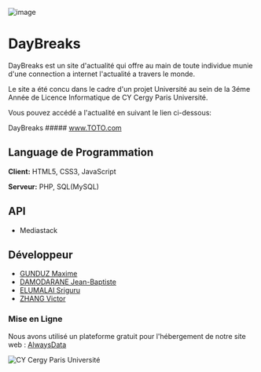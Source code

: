![image](https://user-images.githubusercontent.com/91695685/194394729-5ab0010b-cb2d-4054-a1c9-2268d4efdd5f.png)



# DayBreaks

DayBreaks est un site d'actualité qui offre au main de toute individue munie d'une connection a internet l'actualité a travers le monde.     

Le site a été concu dans le cadre d'un projet Université au sein de la 3éme Année de Licence Informatique de CY Cergy Paris Université.

Vous pouvez accédé a l'actualité en suivant le lien ci-dessous:
 
DayBreaks ##### www.TOTO.com 


## Language de Programmation

**Client:** HTML5, CSS3, JavaScript

**Serveur:** PHP, SQL(MySQL)


## API

- Mediastack


## Développeur

- [GUNDUZ Maxime](https://github.com/MaximeZiyaGunduz)
- [DAMODARANE Jean-Baptiste](https://github.com/JeanBaptiste02)
- [ELUMALAI Sriguru](https://github.com/Sriguru95)
- [ZHANG Victor](https://github.com/Seed4616)

### Mise en Ligne
Nous avons utilisé un plateforme gratuit pour l'hébergement de notre site web : [AlwaysData ](https://www.alwaysdata.com/fr/)


![CY Cergy Paris Université](https://upload.wikimedia.org/wikipedia/fr/thumb/6/69/Logo_CY_Cergy_Paris_Universit%C3%A9.svg/129px-Logo_CY_Cergy_Paris_Universit%C3%A9.svg.png)
